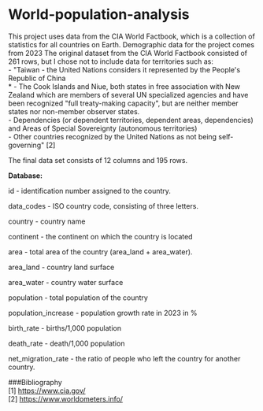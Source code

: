 # World-population-analysis

This project uses data from the CIA World Factbook, which is a collection of statistics for all countries on Earth. Demographic data for the project comes from 2023
The original dataset from the CIA World Factbook consisted of 261 rows, but I chose not to include data for territories such as:
<br> - "Taiwan - the United Nations considers it represented by the People's Republic of China
<br>* - The Cook Islands and Niue, both states in free association with New Zealand which are members of several UN specialized agencies and have been recognized "full treaty-making capacity", but are neither member states nor non-member observer states.
<br> - Dependencies (or dependent territories, dependent areas, dependencies) and Areas of Special Sovereignty (autonomous territories)
<br> - Other countries recognized by the United Nations as not being self-governing" [2]

The final data set consists of 12 columns and 195 rows.

**Database:**

id - identification number assigned to the country.

data_codes - ISO country code, consisting of three letters.

country - country name

continent - the continent on which the country is located

area - total area of the country (area_land + area_water).

area_land - country land surface

area_water - country water surface

population - total population of the country

population_increase - population growth rate in 2023 in %

birth_rate - births/1,000 population

death_rate - death/1,000 population

net_migration_rate - the ratio of people who left the country for another country.

###Bibliography
<br>[1] https://www.cia.gov/
<br>[2] https://www.worldometers.info/
